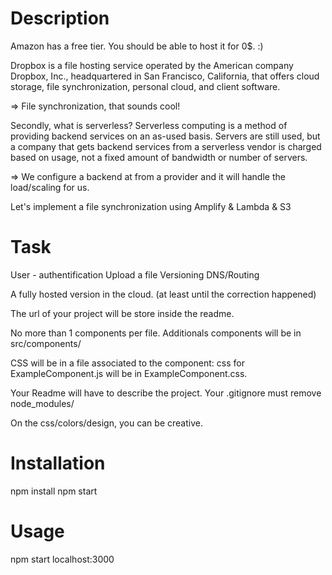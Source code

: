 # Description

Amazon has a free tier. You should be able to host it for 0$. :)

Dropbox is a file hosting service operated by the American company Dropbox, Inc., headquartered in San Francisco, California, that offers cloud storage, file synchronization, personal cloud, and client software.

=> File synchronization, that sounds cool!

Secondly, what is serverless?
Serverless computing is a method of providing backend services on an as-used basis. Servers are still used, but a company that gets backend services from a serverless vendor is charged based on usage, not a fixed amount of bandwidth or number of servers.

=> We configure a backend at from a provider and it will handle the load/scaling for us.

Let's implement a file synchronization using Amplify & Lambda & S3

# Task
User - authentification Upload a file Versioning DNS/Routing

A fully hosted version in the cloud. (at least until the correction happened)

The url of your project will be store inside the readme.

No more than 1 components per file. Additionals components will be in src/components/

CSS will be in a file associated to the component: css for ExampleComponent.js will be in ExampleComponent.css.

Your Readme will have to describe the project. Your .gitignore must remove node_modules/

On the css/colors/design, you can be creative.

# Installation
npm install
npm start

# Usage
npm start
localhost:3000